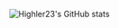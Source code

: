 <!--
   __ ____   __     _   __________________  _  __    __ _____________ ____   _______ 
  / // / /  / / ___| | / /  _/ __/  _/ __ \/ |/ /___/ // /  _/ ___/ // / /  / __/ _ \
 / _  / /__/ /_/___/ |/ // /_\ \_/ // /_/ /    /___/ _  // // (_ / _  / /__/ _// , _/
/_//_/____/____/   |___/___/___/___/\____/_/|_/   /_//_/___/\___/_//_/____/___/_/|_| 
                                                                                     
-->

<!--
[![Typing SVG](https://readme-typing-svg.demolab.com?font=Fira+Code&duration=5000&pause=100&center=%E5%81%87&vCenter=%E5%81%87&multiline=true&repeat=%E7%9C%9F&width=435&height=80&lines=JUST-HLL-Vision;Energy+mechanism+%26+Auto+aim+;Infantry+operator)](https://git.io/typing-svg)
-->

![Highler23's GitHub stats](https://github-readme-stats.vercel.app/api?username=Highler23&show_icons=true&theme=tokyonight)

<!--
**Highler23/Highler23** is a ✨ _special_ ✨ repository because its `README.md` (this file) appears on your GitHub profile.

Here are some ideas to get you started:

- 🔭 I’m currently working on ...
- 🌱 I’m currently learning ...
- 👯 I’m looking to collaborate on ...
- 🤔 I’m looking for help with ...
- 💬 Ask me about ...
- 📫 How to reach me: ...
- 😄 Pronouns: ...
- ⚡ Fun fact: ...
-->
